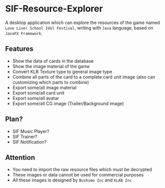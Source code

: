 # SIF-Resource-Explorer
A desktop application which can explore the resources of the game named `Love Live! School Idol Festival`, writing with `Java` language, based on `JavaFX Framework`.

## Features
* Show the data of cards in the database
* Show the image material of the game
* Convert KLB Texture type to general image type
* Combine all parts of the card to a complete card unit image (also can customizing which parts to combine)
* Export some/all image material
* Export some/all card unit
* Export some/all avatar
* Export some/all CG image (Trailer/Background image)

## Plan?
* SIF Music Player?
* SIF Trainer?
* SIF Notification?

## Attention
* You need to import the raw resource files which must be decrypted
* These images or data cannot be used for commercial purposes
* All these images is designed by `Bushimo Inc` and `KLAB Inc`
